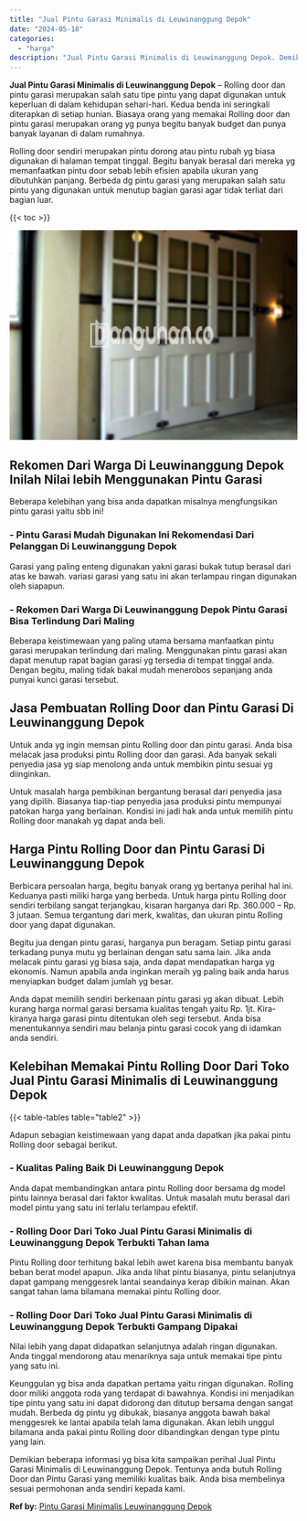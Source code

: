 ```yaml
---
title: "Jual Pintu Garasi Minimalis di Leuwinanggung Depok"
date: "2024-05-18"
categories: 
  - "harga"
description: "Jual Pintu Garasi Minimalis di Leuwinanggung Depok. Demikian beberapa informasi yg bisa kita sampaikan perihal Jual Pintu Garasi Minimalis di Leuwinanggung D..."
---
```


**Jual Pintu Garasi Minimalis di Leuwinanggung Depok** – Rolling door dan pintu garasi merupakan salah satu tipe pintu yang dapat digunakan untuk keperluan di dalam kehidupan sehari-hari. Kedua benda ini seringkali diterapkan di setiap hunian. Biasaya orang yang memakai Rolling door dan pintu garasi merupakan orang yg punya begitu banyak budget dan punya banyak layanan di dalam rumahnya.

Rolling door sendiri merupakan pintu dorong atau pintu rubah yg biasa digunakan di halaman tempat tinggal. Begitu banyak berasal dari mereka yg memanfaatkan pintu door sebab lebih efisien apabila ukuran yang dibutuhkan panjang. Berbeda dg pintu garasi yang merupakan salah satu pintu yang digunakan untuk menutup bagian garasi agar tidak terliat dari bagian luar.

{{< toc >}}

![Jual Pintu Garasi Minimalis di Leuwinanggung Depok](/images/pintu-garasi-66.png)

## Rekomen Dari Warga Di Leuwinanggung Depok Inilah Nilai lebih Menggunakan Pintu Garasi

Beberapa kelebihan yang bisa anda dapatkan misalnya mengfungsikan pintu garasi yaitu sbb ini!

### \- Pintu Garasi Mudah Digunakan Ini Rekomendasi Dari Pelanggan Di Leuwinanggung Depok

Garasi yang paling enteng digunakan yakni garasi bukak tutup berasal dari atas ke bawah. variasi garasi yang satu ini akan terlampau ringan digunakan oleh siapapun.

### \- Rekomen Dari Warga Di Leuwinanggung Depok Pintu Garasi Bisa Terlindung Dari Maling

Beberapa keistimewaan yang paling utama bersama manfaatkan pintu garasi merupakan terlindung dari maling. Menggunakan pintu garasi akan dapat menutup rapat bagian garasi yg tersedia di tempat tinggal anda. Dengan begitu, maling tidak bakal mudah menerobos sepanjang anda punyai kunci garasi tersebut.

## Jasa Pembuatan Rolling Door dan Pintu Garasi Di Leuwinanggung Depok

Untuk anda yg ingin memsan pintu Rolling door dan pintu garasi. Anda bisa melacak jasa produksi pintu Rolling door dan garasi. Ada banyak sekali penyedia jasa yg siap menolong anda untuk membikin pintu sesuai yg diinginkan.

Untuk masalah harga pembikinan bergantung berasal dari penyedia jasa yang dipilih. Biasanya tiap-tiap penyedia jasa produksi pintu mempunyai patokan harga yang berlainan. Kondisi ini jadi hak anda untuk memilih pintu Rolling door manakah yg dapat anda beli.

## Harga Pintu Rolling Door dan Pintu Garasi Di Leuwinanggung Depok

Berbicara persoalan harga, begitu banyak orang yg bertanya perihal hal ini. Keduanya pasti miliki harga yang berbeda. Untuk harga pintu Rolling door sendiri terbilang sangat terjangkau, kisaran harganya dari Rp. 360.000 – Rp. 3 jutaan. Semua tergantung dari merk, kwalitas, dan ukuran pintu Rolling door yang dapat digunakan.

Begitu jua dengan pintu garasi, harganya pun beragam. Setiap pintu garasi terkadang punya mutu yg berlainan dengan satu sama lain. Jika anda melacak pintu garasi yg biasa saja, anda dapat mendapatkan harga yg ekonomis. Namun apabila anda inginkan meraih yg paling baik anda harus menyiapkan budget dalam jumlah yg besar.

Anda dapat memilih sendiri berkenaan pintu garasi yg akan dibuat. Lebih kurang harga normal garasi bersama kualitas tengah yaitu Rp. 1jt. Kira-kiranya harga garasi pintu ditentukan oleh segi tersebut. Anda bisa menentukannya sendiri mau belanja pintu garasi cocok yang di idamkan anda sendiri.

## Kelebihan Memakai Pintu Rolling Door Dari Toko Jual Pintu Garasi Minimalis di Leuwinanggung Depok

{{< table-tables table="table2" >}}

Adapun sebagian keistimewaan yang dapat anda dapatkan jika pakai pintu Rolling door sebagai berikut.

### \- Kualitas Paling Baik Di Leuwinanggung Depok

Anda dapat membandingkan antara pintu Rolling door bersama dg model pintu lainnya berasal dari faktor kwalitas. Untuk masalah mutu berasal dari model pintu yang satu ini terlalu terlampau efektif.

### \- Rolling Door Dari Toko Jual Pintu Garasi Minimalis di Leuwinanggung Depok Terbukti Tahan lama

Pintu Rolling door terhitung bakal lebih awet karena bisa membantu banyak beban berat model apapun. Jika anda lihat pintu biasanya, pintu selanjutnya dapat gampang menggesrek lantai seandainya kerap dibikin mainan. Akan sangat tahan lama bilamana memakai pintu Rolling door.

### \- Rolling Door Dari Toko Jual Pintu Garasi Minimalis di Leuwinanggung Depok Terbukti Gampang Dipakai

Nilai lebih yang dapat didapatkan selanjutnya adalah ringan digunakan. Anda tinggal mendorong atau menariknya saja untuk memakai tipe pintu yang satu ini.

Keunggulan yg bisa anda dapatkan pertama yaitu ringan digunakan. Rolling door miliki anggota roda yang terdapat di bawahnya. Kondisi ini menjadikan tipe pintu yang satu ini dapat didorong dan ditutup bersama dengan sangat mudah. Berbeda dg pintu yg dibukak, biasanya anggota bawah bakal menggesrek ke lantai apabila telah lama digunakan. Akan lebih unggul bilamana anda pakai pintu Rolling door dibandingkan dengan type pintu yang lain.

Demikian beberapa informasi yg bisa kita sampaikan perihal Jual Pintu Garasi Minimalis di Leuwinanggung Depok. Tentunya anda butuh Rolling Door dan Pintu Garasi yang memiliki kualitas baik. Anda bisa membelinya sesuai permohonan anda sendiri kepada kami.

**Ref by:** [Pintu Garasi Minimalis Leuwinanggung Depok](https://id.wikipedia.org/wiki/Pintu)
